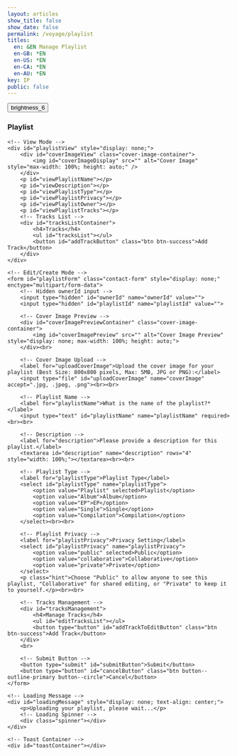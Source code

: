 ```yaml
---
layout: articles
show_title: false
show_date: false
permalink: /voyage/playlist
titles:
  en: &EN Manage Playlist
  en-GB: *EN
  en-US: *EN
  en-CA: *EN
  en-AU: *EN
key: IP
public: false
---
```


<!-- Playlist Management Container -->
<div class="form-container">
    <div class="button-container">
        <div class="back-button-container">
            <a href="/voyage" title="Back to Voyage">
                <button id="backButton" class="btn button--outline-primary button--circle">
                    <span class="material-symbols-outlined">brightness_6</span>
                </button>
            </a>
        </div>
        <div class="edit-button-container">
            <button id="editButton" class="btn button--outline-primary button--circle" title="Edit Playlist" style="display: none;">
                <span class="material-symbols-outlined">edit</span>
            </button>
        </div>
    </div>
    <h3 id="formTitle">Playlist</h3>

    <!-- View Mode -->
    <div id="playlistView" style="display: none;">
        <div id="coverImageView" class="cover-image-container">
            <img id="coverImageDisplay" src="" alt="Cover Image" style="max-width: 100%; height: auto;" />
        </div>
        <p id="viewPlaylistName"></p>
        <p id="viewDescription"></p>
        <p id="viewPlaylistType"></p>
        <p id="viewPlaylistPrivacy"></p>
        <p id="viewPlaylistOwner"></p>
        <p id="viewPlaylistTracks"></p>
        <!-- Tracks List -->
        <div id="tracksListContainer">
            <h4>Tracks</h4>
            <ul id="tracksList"></ul>
            <button id="addTrackButton" class="btn btn-success">Add Track</button>
        </div>
    </div>
  
    <!-- Edit/Create Mode -->
    <form id="playlistForm" class="contact-form" style="display: none;" enctype="multipart/form-data">
        <!-- Hidden ownerId input -->
        <input type="hidden" id="ownerId" name="ownerId" value="">
        <input type="hidden" id="playlistId" name="playlistId" value="">
        
        <!-- Cover Image Preview -->
        <div id="coverImagePreviewContainer" class="cover-image-container">
            <img id="coverImagePreview" src="" alt="Cover Image Preview" style="display: none; max-width: 100%; height: auto;">
        </div><br>
        
        <!-- Cover Image Upload -->
        <label for="uploadCoverImage">Upload the cover image for your playlist (Best Size: 800x800 pixels, Max: 5MB, JPG or PNG):</label>
        <input type="file" id="uploadCoverImage" name="coverImage" accept=".jpg, .jpeg, .png"><br><br>

        <!-- Playlist Name -->
        <label for="playlistName">What is the name of the playlist?*</label>
        <input type="text" id="playlistName" name="playlistName" required><br><br>
                
        <!-- Description -->
        <label for="description">Please provide a description for this playlist.</label>
        <textarea id="description" name="description" rows="4" style="width: 100%;"></textarea><br><br>

        <!-- Playlist Type -->
        <label for="playlistType">Playlist Type</label>
        <select id="playlistType" name="playlistType">
            <option value="Playlist" selected>Playlist</option>
            <option value="Album">Album</option>
            <option value="EP">EP</option>
            <option value="Single">Single</option>
            <option value="Compilation">Compilation</option>
        </select><br><br>

        <!-- Playlist Privacy -->
        <label for="playlistPrivacy">Privacy Setting</label>
        <select id="playlistPrivacy" name="playlistPrivacy">
            <option value="public" selected>Public</option>
            <option value="collaborative">Collaborative</option>
            <option value="private">Private</option>
        </select>
        <p class="hint">Choose "Public" to allow anyone to see this playlist, "Collaborative" for shared editing, or "Private" to keep it to yourself.</p><br><br>
        
        <!-- Tracks Management -->
        <div id="tracksManagement">
            <h4>Manage Tracks</h4>
            <ul id="editTracksList"></ul>
            <button type="button" id="addTrackToEditButton" class="btn btn-success">Add Track</button>
        </div>
        <br>
        
        <!-- Submit Button -->
        <button type="submit" id="submitButton">Submit</button>
        <button type="button" id="cancelButton" class="btn button--outline-primary button--circle">Cancel</button>
    </form>
    
    <!-- Loading Message -->
    <div id="loadingMessage" style="display: none; text-align: center;">
        <p>Uploading your playlist, please wait...</p>
        <!-- Loading Spinner -->
        <div class="spinner"></div>
    </div>
    
    <!-- Toast Container -->
    <div id="toastContainer"></div>
</div>

<!-- JavaScript Code -->
<script>
    document.addEventListener('DOMContentLoaded', function() {
        const API_BASE_URL = 'http://media.maar.world:3001/api'; // Update if different
        const userId = localStorage.getItem('userId'); 
        const authToken = localStorage.getItem('authToken'); // Ensure this is set correctly
        
        if (!userId) {
            showToast('No logged-in user found. Please log in first.', 'error');
            window.location.href = '/login';
            return;
        }
        
        let currentMode = 'create'; // Modes: 'create', 'edit', 'view'
        let currentPlaylistId = null;
        let isOwner = false;
        let canEdit = false; // Flag to determine if user can edit
        let playlistData = null; // Holds playlist data
        let tracks = []; // Array to hold track objects
        
        // DOM Elements
        const formTitle = document.getElementById('formTitle');
        const playlistView = document.getElementById('playlistView');
        const playlistForm = document.getElementById('playlistForm');
        const editButton = document.getElementById('editButton');
        const backButton = document.getElementById('backButton');
        const cancelButton = document.getElementById('cancelButton');
        const coverImageInput = document.getElementById('uploadCoverImage');
        const coverImagePreview = document.getElementById('coverImagePreview');
        const submitButton = document.getElementById('submitButton');
        const toastContainer = document.getElementById('toastContainer');
        const addTrackToEditButton = document.getElementById('addTrackToEditButton');
        const editTracksList = document.getElementById('editTracksList');
        const addTrackButton = document.getElementById('addTrackButton'); // For view mode
        
        const urlParams = new URLSearchParams(window.location.search);
        const modeParam = urlParams.get('mode');
        currentPlaylistId = urlParams.get('playlistId') || '';
        
        // Set the ownerId hidden input
        document.getElementById('ownerId').value = userId;
        
        // Initialize based on mode
        if (modeParam === 'edit' && currentPlaylistId) {
            currentMode = 'edit';
            formTitle.innerText = 'Edit Playlist';
            loadPlaylistDetails(currentPlaylistId);
        } else if (modeParam === 'view' && currentPlaylistId) {
            currentMode = 'view';
            formTitle.innerText = 'Playlist Details';
            loadPlaylistDetails(currentPlaylistId);
        } else {
            currentMode = 'create';
            formTitle.innerText = 'Create a Playlist';
            setFormMode('create');
        }
        
        // Event Listener for Edit Button
        if (editButton) {
            editButton.addEventListener('click', function (event) {
                event.preventDefault(); // Prevent default button behavior
                toggleEditMode(); // Toggle between view and edit modes
            });
        }

        // Event Listener for Add Track Button in View Mode
        if (addTrackButton) {
            addTrackButton.addEventListener('click', function() {
                openAddTrackModal(false); // false indicates it's not in edit mode
            });
        }
        
        // Event Listener for Cancel Button
        if (cancelButton) {
            cancelButton.addEventListener('click', function() {
                if (currentMode === 'edit') {
                    setFormMode('view'); // Switch back to view mode
                } else if (currentMode === 'create') {
                    window.location.href = '/voyage'; // Redirect to Voyage
                }
            });
        }
        
        // Event Listener for Back Button
        if (backButton) {
            backButton.addEventListener('click', function() {
                window.location.href = '/voyage'; // Adjust the path as needed
            });
        }
        
        // Event Listener for Cover Image Change
        coverImageInput.addEventListener('change', function(event) {
            handleCoverImageChange(event);
        });
        
        // Event Listener for Form Submission
        playlistForm.addEventListener('submit', function(event) {
            event.preventDefault();
            handleFormSubmit();
        });
        
        // Event Listener for Add Track Button in Edit Mode
        if (addTrackToEditButton) {
            addTrackToEditButton.addEventListener('click', function() {
                openAddTrackModal(true); // true indicates it's in edit mode
            });
        }
        
        /**
         * Load Playlist Details from Backend
         * @param {string} playlistId 
         */
        async function loadPlaylistDetails(playlistId) {
            try {
                const response = await fetch(`${API_BASE_URL}/playlists/${encodeURIComponent(playlistId)}?userId=${encodeURIComponent(userId)}`, {
                    method: 'GET',
                    credentials: 'include', // Sends HTTP-only cookies for authentication
                    headers: {
                        'Content-Type': 'application/json'
                    }
                });
                const data = await response.json();
                console.log('Load Playlist Details Response:', data); // Debugging
                if (data.success && data.playlist) {
                    playlistData = data.playlist;
                    // Determine ownership based on ownerId structure and privacy setting
                    if (typeof playlistData.ownerId === 'object' && playlistData.ownerId.userId) {
                        isOwner = playlistData.ownerId.userId === userId;
                    } else {
                        isOwner = playlistData.ownerId === userId;
                    }
                    canEdit = isOwner || (playlistData.privacy === 'collaborative');
                    console.log('Is user the owner?', isOwner);
                    console.log('Can user edit?', canEdit);
                    
                    populateViewMode(data.playlist);
                    populateFormMode(data.playlist);
                    tracks = data.playlist.tracks || [];
                    setFormMode(currentMode);
                } else if (data.success === false && data.message === 'Playlist is being processed.') {
                    showProcessingMessage();
                    // Optionally, implement polling to check when the playlist is ready
                } else {
                    // Display detailed error if available
                    const errorMsg = data.error || 'Failed to load playlist details.';
                    showToast(errorMsg, 'error');
                }
            } catch (error) {
                console.error('Error fetching playlist details:', error);
                showToast('An error occurred while loading playlist details.', 'error');
            }
        }
        
        /**
         * Populate View Mode with Playlist Data
         * @param {object} playlist 
         */
        function populateViewMode(playlist) {
            document.getElementById('viewPlaylistName').innerHTML = `<strong>Playlist Name:</strong> ${escapeHtml(playlist.playlistName) || 'N/A'}`;
            document.getElementById('viewDescription').innerHTML = `<strong>Description:</strong> ${escapeHtml(playlist.description) || 'No description provided.'}`;
            document.getElementById('viewPlaylistType').innerHTML = `<strong>Type:</strong> ${capitalizeFirstLetter(playlist.type) || 'N/A'}`;
            document.getElementById('viewPlaylistPrivacy').innerHTML = `<strong>Privacy:</strong> ${capitalizeFirstLetter(playlist.privacy) || 'N/A'}`;
            document.getElementById('viewPlaylistOwner').innerHTML = `<strong>Owner:</strong> ${
                playlist.owner.username
                    ? `<a href="/xplorer/?username=${encodeURIComponent(playlist.owner.username)}" target="_self">@${escapeHtml(playlist.owner.username)}</a>`
                    : 'Unknown'
            }`;            
            document.getElementById('viewPlaylistTracks').innerHTML = `<strong>Number of Tracks:</strong> ${playlist.tracks.length}`;
        
            const coverImageDisplay = document.getElementById('coverImageDisplay');
            if (playlist.coverImageOriginalURL) {
                coverImageDisplay.src = playlist.coverImageOriginalURL;
            } else {
                coverImageDisplay.src = 'https://media.maar.world/uploads/default/default-playlist.jpg'; // Default image URL
            }
            coverImageDisplay.style.display = 'block';
            
            populateTracksList(playlist.tracks);
        }
        
        /**
         * Populate Tracks List in View Mode
         * @param {Array} tracks 
         */
        function populateTracksList(tracks) {
            const tracksList = document.getElementById('tracksList');
            tracksList.innerHTML = '';
            if (tracks.length === 0) {
                tracksList.innerHTML = '<li>No tracks in this playlist.</li>';
                return;
            }
            tracks.forEach((track, index) => {
                const li = document.createElement('li');
                li.textContent = `${index + 1}. ${escapeHtml(track.title)} by ${escapeHtml(track.artist)} (${escapeHtml(track.duration)})`;
                tracksList.appendChild(li);
            });
        }
        
        /**
         * Populate Form Mode with Playlist Data for Editing
         * @param {object} playlist 
         */
        function populateFormMode(playlist) {
            document.getElementById('playlistId').value = playlist._id || '';
            document.getElementById('playlistName').value = playlist.playlistName || '';
            document.getElementById('description').value = playlist.description || '';
            document.getElementById('playlistType').value = playlist.type || 'Playlist';
            document.getElementById('playlistPrivacy').value = playlist.privacy || 'public';
        
            if (playlist.coverImageOriginalURL) {
                coverImagePreview.src = playlist.coverImageOriginalURL;
                coverImagePreview.style.display = 'block';
            } else {
                coverImagePreview.src = 'https://media.maar.world/uploads/default/default-playlist.jpg'; // Default image URL
                coverImagePreview.style.display = 'block';
            }
            
            // Populate tracks
            tracks = playlist.tracks || [];
            populateEditTracksList();
        }
        
        /**
         * Handle Cover Image Change Event
         * @param {Event} event 
         */
        function handleCoverImageChange(event) {
            const file = event.target.files[0];
            if (file) {
                if (file.size > 5 * 1024 * 1024) { // 5MB
                    showToast('The cover image is too large. Maximum allowed size is 5MB.', 'error');
                    coverImageInput.value = '';
                    coverImagePreview.src = 'https://media.maar.world/uploads/default/default-playlist.jpg'; // Revert to default
                    return;
                }
                const reader = new FileReader();
                reader.onload = function(e) {
                    coverImagePreview.src = e.target.result;
                    coverImagePreview.style.display = 'block';
                };
                reader.readAsDataURL(file);
            } else {
                coverImagePreview.src = 'https://media.maar.world/uploads/default/default-playlist.jpg'; // Default image URL
                coverImagePreview.style.display = 'block';
            }
        }
        
        /**
         * Handle Form Submission for Creating/Editing Playlist
         */
        async function handleFormSubmit() {
            const playlistId = document.getElementById('playlistId').value;
            const coverImageFile = coverImageInput.files[0];
            const isEdit = currentMode === 'edit';
            const userId = localStorage.getItem('userId');
        
            const playlistName = document.getElementById('playlistName').value.trim();
            const description = document.getElementById('description').value.trim();
            const type = document.getElementById('playlistType').value;
            const privacy = document.getElementById('playlistPrivacy').value;
        
            // Validation
            if (!playlistName) {
                showToast('Please enter the playlist name.', 'error');
                return;
            }
        
            // Prepare JSON payload
            const payload = {
                ownerId: userId,
                playlistName,
                description,
                type: type || 'Playlist', // Default to 'Playlist' if not provided
                privacy: privacy || 'public', // Default to 'Public' if not provided
            };
        
            // Include cover image details only if a new image is uploaded
            if (coverImageFile) {
                payload.coverImageFileName = coverImageFile.name;
                payload.coverImageFileType = coverImageFile.type || getMimeTypeFromFileName(coverImageFile.name);
            }
        
            // Disable form elements and show loading
            setFormState(false);
            showLoading(true);
        
            try {
                const url = isEdit 
                    ? `${API_BASE_URL}/playlists/${encodeURIComponent(playlistId)}`
                    : `${API_BASE_URL}/playlists`;
                const method = isEdit ? 'PATCH' : 'POST';
        
                const response = await fetch(url, {
                    method: method,
                    credentials: 'include', // Use HTTP-only cookies for authentication
                    headers: {
                        'Content-Type': 'application/json'
                    },
                    body: JSON.stringify(payload)
                });
        
                const data = await response.json();
                console.log('Response:', data);
        
                if (response.ok && data.success) {
                    if (data.coverImageURL && data.coverImageKey && coverImageFile) {
                        // Proceed to upload cover image only if new image data is returned
                        await uploadCoverImage(data.coverImageURL, coverImageFile, data.coverImageKey, isEdit ? playlistId : data.playlistId);
                        await finalizePlaylist(isEdit ? playlistId : data.playlistId, data.coverImageKey);
                    } else {
                        showToast(data.message || 'Playlist saved successfully!', 'success');
                        if (isEdit) {
                            loadPlaylistDetails(playlistId);
                            setFormMode('view');
                        } else {
                            window.location.href = `/voyage/playlist?mode=view&playlistId=${encodeURIComponent(data.playlistId)}`;
                        }
                    }
        
                    // Clear cache after successful creation
                    if (typeof lscache !== 'undefined') { // Check if lscache is available
                        lscache.remove(`profile_${userId}`);
                        lscache.remove(`playlists_batch_${userId}`);
                    }
        
                    // Handle tracks
                    if (tracks.length > 0) {
                        for (const track of tracks) {
                            const createdTrack = await createTrack(track);
                            if (createdTrack && createdTrack.trackId) {
                                await addTrackToPlaylistAPI(isEdit ? playlistId : data.playlistId, createdTrack.trackId);
                            }
                        }
                    }
                } else {
                    const errorMsg = data.error || data.message || 'Failed to save playlist.';
                    showToast(errorMsg, 'error');
                }
            } catch (error) {
                console.error('Error submitting form:', error);
                showToast('An error occurred while saving the playlist.', 'error');
            } finally {
                setFormState(true);
                showLoading(false);
            }
        }
        
        /**
         * Upload Cover Image After Playlist Creation/Editing
         * @param {string} uploadURL - Presigned URL for uploading cover image
         * @param {File} coverImageFile - Cover image file
         * @param {string} coverImageKey - Storage key for cover image
         * @param {string} playlistId - ID of the playlist
         */
        async function uploadCoverImage(uploadURL, coverImageFile, coverImageKey, playlistId) {
            try {
                if (!uploadURL) {
                    throw new Error('Upload URL is missing');
                }
        
                console.log('Uploading cover image to presigned URL...');
                
                const response = await fetch(uploadURL, {
                    method: 'PUT',
                    body: coverImageFile,
                    headers: {
                        'Content-Type': coverImageFile.type,
                    },
                });
                
                if (!response.ok) {
                    throw new Error(`Failed to upload cover image: ${response.statusText}`);
                }
                
                console.log('Cover image uploaded successfully.');
                
                // Finalize the playlist to process the cover image (e.g., generate thumbnails)
                await finalizePlaylist(playlistId, coverImageKey);
                
            } catch (error) {
                console.error('Error uploading cover image:', error);
                showToast('Failed to upload cover image. Please try again.', 'error');
            }
        }
        
        /**
         * Create a Track via Backend API
         * @param {object} track - { title, artist, duration }
         * @returns {object} - Created track data
         */
        async function createTrack(track) {
            try {
                const response = await fetch(`${API_BASE_URL}/tracks`, {
                    method: 'POST',
                    headers: {
                        'Content-Type': 'application/json',
                        'Authorization': `Bearer ${authToken}`,
                    },
                    body: JSON.stringify(track)
                });
        
                const data = await response.json();
                if (response.ok && data.success) {
                    showToast(`Track "${track.title}" created successfully!`, 'success');
                    return data.track; // Assuming backend returns the created track
                } else {
                    showToast(data.error || `Failed to create track "${track.title}".`, 'error');
                    return null;
                }
            } catch (error) {
                console.error('Error creating track:', error);
                showToast(`An error occurred while creating track "${track.title}".`, 'error');
                return null;
            }
        }
        
        /**
         * Add a Track to a Playlist via Backend API
         * @param {string} playlistId 
         * @param {string} trackId 
         */
        async function addTrackToPlaylistAPI(playlistId, trackId) {
            try {
                const response = await fetch(`${API_BASE_URL}/playlists/addTrackToPlaylist`, {
                    method: 'POST',
                    headers: {
                        'Content-Type': 'application/json',
                        'Authorization': `Bearer ${authToken}`,
                    },
                    body: JSON.stringify({ playlistId, trackId })
                });
        
                const data = await response.json();
                if (response.ok && data.success) {
                    showToast('Track added to playlist successfully!', 'success');
                } else {
                    showToast(data.error || 'Failed to add track to playlist.', 'error');
                }
            } catch (error) {
                console.error('Error adding track to playlist:', error);
                showToast('An error occurred while adding track to playlist.', 'error');
            }
        }
        
        /**
         * Finalizes the playlist by notifying the backend that the cover image has been uploaded.
         * This may trigger additional processing like thumbnail generation.
         * @param {string} playlistId - The ID of the playlist to finalize.
         * @param {string} coverImageKey - The key of the uploaded cover image.
         */
        async function finalizePlaylist(playlistId, coverImageKey) {
            try {
                console.log('Finalizing the playlist...');
                
                const payload = {
                    playlistId,
                    coverImageKey,
                };
        
                const response = await fetch(`${API_BASE_URL}/playlists/finalize`, {
                    method: 'POST',
                    credentials: 'include', // Rely on credentials for authentication
                    headers: {
                        'Content-Type': 'application/json',
                    },
                    body: JSON.stringify(payload)
                });
        
                const data = await response.json();
        
                console.log('Finalize Playlist Response:', data);
        
                if (response.ok && data.success) {
                    showToast('Playlist finalized successfully!', 'success');
                    // Redirect to view mode after finalization
                    window.location.href = `/voyage/playlist?mode=view&playlistId=${encodeURIComponent(playlistId)}`;
                } else {
                    const errorMsg = data.error || data.message || 'Failed to finalize playlist.';
                    showToast(errorMsg, 'error'); // Display specific error message from backend
                }
            } catch (error) {
                console.error('Error finalizing playlist:', error);
                showToast('An error occurred while finalizing the playlist.', 'error');
            }
        }
        
        /**
         * Toggle Between Edit and View Modes
         */
        function toggleEditMode() {
            if (currentMode === 'view') {
                if (canEdit && playlistData) { // Ensure user can edit and playlist data is loaded
                    setFormMode('edit');
                } else {
                    showToast('You do not have permission to edit this playlist.', 'error');
                }
            } else if (currentMode === 'edit') {
                setFormMode('view');
            }
        }
        
        /**
         * Set the Current Mode (View, Edit, Create)
         */
        function setFormMode(newMode) {
            currentMode = newMode;
            const isViewMode = currentMode === 'view';
            const isEditMode = currentMode === 'edit';
            const isCreateMode = currentMode === 'create';
    
            console.log('Setting form mode:', currentMode, 'Is owner:', isOwner, 'Can edit:', canEdit); // Debugging
    
            // Toggle visibility of form and view sections
            if (isViewMode) {
                playlistView.style.display = 'block';
                playlistForm.style.display = 'none';
            
                // Show Edit Button only if the user can edit
                if (editButton) {
                    editButton.style.display = canEdit ? 'block' : 'none';
                    editButton.innerHTML = `<span class="material-symbols-outlined">edit</span>`;
                    editButton.title = 'Edit Playlist';
                    console.log('Edit button visibility in view mode:', canEdit ? 'visible' : 'hidden'); // Debugging
                }
            
                // Set form title
                formTitle.textContent = 'Playlist Details';
            } else if (isEditMode) {
                playlistView.style.display = 'none';
                playlistForm.style.display = 'block';
            
                // Show Edit Button as a "View" toggle
                if (editButton) {
                    editButton.style.display = 'block';
                    editButton.innerHTML = `<span class="material-symbols-outlined">visibility</span>`;
                    editButton.title = 'View Playlist';
                }
            
                // Set form title
                formTitle.textContent = 'Edit Playlist';
            } else if (isCreateMode) {
                playlistView.style.display = 'none';
                playlistForm.style.display = 'block';
            
                // Hide Edit Button in Create Mode
                if (editButton) {
                    editButton.style.display = 'none';
                }
            
                // Set form title
                formTitle.textContent = 'Create a New Playlist';
            
                // Clear the form fields if in create mode
                clearFormFields();
            
                // Ensure the submit button is enabled
                if (submitButton) {
                    submitButton.disabled = false;
                    submitButton.textContent = 'Submit'; // Ensure the button text is correct
                }
            }
        }
        
        /**
         * Clear Form Fields (Create Mode)
         */
        function clearFormFields() {
            document.getElementById('playlistId').value = '';
            document.getElementById('playlistName').value = '';
            document.getElementById('description').value = '';
            document.getElementById('playlistType').value = 'Playlist'; // Set to default
            document.getElementById('playlistPrivacy').value = 'public'; // Set to default
            coverImagePreview.src = 'https://media.maar.world/uploads/default/default-playlist.jpg'; // Default image
            coverImagePreview.style.display = 'block';
            coverImageInput.value = ''; // Clear the file input
            clearEditTracksList();
            tracks = [];
        }
        
        /**
         * Clear Edit Tracks List
         */
        function clearEditTracksList() {
            const editTracksList = document.getElementById('editTracksList');
            editTracksList.innerHTML = '';
        }
        
        /**
         * Show or Hide Loading Indicator
         * @param {boolean} show 
         */
        function showLoading(show) {
            const loadingMessage = document.getElementById('loadingMessage');
            if (loadingMessage) {
                loadingMessage.style.display = show ? 'block' : 'none';
            }
        }
        
        /**
         * Enable or Disable Form Elements
         * @param {boolean} enable 
         */
        function setFormState(enable) {
            const formElements = document.querySelectorAll('#playlistForm input, #playlistForm select, #playlistForm button, #playlistForm textarea');
            formElements.forEach(element => {
                element.disabled = !enable;
            });
        }
        
        /**
         * Show Toast Notifications
         * @param {string} message - The message to display.
         * @param {string} type - The type of toast ('success' or 'error').
         * @param {boolean} disableSubmit - Whether to disable the submit button.
         */
        function showToast(message, type = 'success', disableSubmit = false) {
            console.log(`showToast called with message: "${message}", type: "${type}"`);
            const toastContainer = document.getElementById('toastContainer');
            if (!toastContainer) {
                console.error('Toast container not found!');
                return;
            }
        
            // Create Toast Element
            const toast = document.createElement('div');
            const toastId = `toast_${Date.now()}`;
            toast.classList.add('toast', type);
            toast.setAttribute('id', toastId);
            toast.setAttribute('role', 'alert');
            toast.setAttribute('aria-live', 'assertive');
            toast.setAttribute('aria-atomic', 'true');
            toast.setAttribute('tabindex', '0'); // Make focusable
        
            // Close Button
            const closeBtn = document.createElement('button');
            closeBtn.classList.add('close-btn');
            closeBtn.innerHTML = '&times;';
            closeBtn.setAttribute('aria-label', 'Close notification');
            closeBtn.onclick = () => {
                toast.classList.remove('show');
                setTimeout(() => {
                    const toastElem = document.getElementById(toastId);
                    if (toastElem) {
                        toastElem.remove();
                        console.log(`Toast "${toastId}" removed from DOM.`);
                    }
                }, 500);
            };
        
            // Append Close Button and Message to Toast
            toast.appendChild(closeBtn);
            toast.appendChild(document.createTextNode(message));
            toastContainer.appendChild(toast);
            console.log(`Toast "${toastId}" appended to #toastContainer.`);
        
            // Show the toast with animation
            setTimeout(() => {
                toast.classList.add('show');
                console.log(`Toast "${toastId}" shown.`);
                if (type === 'error') {
                    toast.focus(); // Shift focus to the toast for immediate notification
                }
            }, 100);
        
            // Determine auto-close behavior based on toast type
            if (type === 'success') {
                // Auto-close success toasts after 3 seconds
                setTimeout(() => {
                    toast.classList.remove('show');
                    console.log(`Toast "${toastId}" hiding.`);
                    setTimeout(() => {
                        const toastElem = document.getElementById(toastId);
                        if (toastElem) {
                            toastElem.remove();
                            console.log(`Toast "${toastId}" removed from DOM.`);
                        }
                    }, 500);
                }, 3000);
            }
        
            // Disable the submit button if required
            if (disableSubmit) {
                const submitButton = document.getElementById('submitButton');
                if (submitButton) {
                    submitButton.disabled = true;
                    console.log('Submit button disabled due to validation error.');
                } else {
                    console.warn('submitButton element not found.');
                }
            }
        }
        
        /**
         * Capitalize First Letter of a String
         * @param {string} string 
         * @returns {string}
         */
        function capitalizeFirstLetter(string) {
            if (!string) return '';
            return string.charAt(0).toUpperCase() + string.slice(1);
        }
        
        /**
         * Escape HTML to prevent XSS
         * @param {string} unsafe 
         * @returns {string}
         */
        function escapeHtml(unsafe) {
            if (typeof unsafe !== 'string') {
                console.warn('escapeHtml received a non-string value:', unsafe);
                return '';
            }
            return unsafe
                 .replace(/&/g, "&amp;")
                 .replace(/</g, "&lt;")
                 .replace(/>/g, "&gt;")
                 .replace(/"/g, "&quot;")
                 .replace(/'/g, "&#039;");
        }
        
        /**
         * Show a message indicating that the playlist is being processed.
         */
        function showProcessingMessage() {
            playlistView.innerHTML = `
                <p>Your playlist is being processed. Please check back later.</p>
            `;
            playlistView.style.display = 'block';
            playlistForm.style.display = 'none';
        }
        
        /**
         * Open Add Track Modal
         * @param {boolean} isEditMode - Indicates if the modal is opened in edit mode.
         */
        function openAddTrackModal(isEditMode = false) {
            // Create Modal Elements
            const modal = document.createElement('div');
            modal.classList.add('modal');
            modal.setAttribute('id', 'addTrackModal');
            modal.style.display = 'block'; // Show the modal
            modal.style.position = 'fixed';
            modal.style.zIndex = '1000';
            modal.style.left = '0';
            modal.style.top = '0';
            modal.style.width = '100%';
            modal.style.height = '100%';
            modal.style.overflow = 'auto';
            modal.style.backgroundColor = 'rgba(0,0,0,0.4)';
            
            const modalContent = document.createElement('div');
            modalContent.classList.add('modal-content');
            modalContent.style.backgroundColor = '#fefefe';
            modalContent.style.margin = '15% auto';
            modalContent.style.padding = '20px';
            modalContent.style.border = '1px solid #888';
            modalContent.style.width = '80%';
            
            const closeButton = document.createElement('span');
            closeButton.classList.add('close-btn-modal');
            closeButton.innerHTML = '&times;';
            closeButton.style.color = '#aaa';
            closeButton.style.float = 'right';
            closeButton.style.fontSize = '28px';
            closeButton.style.fontWeight = 'bold';
            closeButton.style.cursor = 'pointer';
            closeButton.onclick = () => {
                modal.style.display = 'none';
                modal.remove();
            };
            
            const modalHeader = document.createElement('h4');
            modalHeader.innerText = 'Add New Track';
            
            const form = document.createElement('form');
            form.setAttribute('id', 'addTrackForm');
            
            // Track Title
            const titleLabel = document.createElement('label');
            titleLabel.setAttribute('for', 'trackTitle');
            titleLabel.innerText = 'Track Title*';
            const titleInput = document.createElement('input');
            titleInput.setAttribute('type', 'text');
            titleInput.setAttribute('id', 'trackTitle');
            titleInput.setAttribute('name', 'trackTitle');
            titleInput.setAttribute('required', 'required');
            titleInput.style.width = '100%';
            
            // Track Artist
            const artistLabel = document.createElement('label');
            artistLabel.setAttribute('for', 'trackArtist');
            artistLabel.innerText = 'Artist*';
            const artistInput = document.createElement('input');
            artistInput.setAttribute('type', 'text');
            artistInput.setAttribute('id', 'trackArtist');
            artistInput.setAttribute('name', 'trackArtist');
            artistInput.setAttribute('required', 'required');
            artistInput.style.width = '100%';
            
            // Track Duration
            const durationLabel = document.createElement('label');
            durationLabel.setAttribute('for', 'trackDuration');
            durationLabel.innerText = 'Duration (MM:SS)*';
            const durationInput = document.createElement('input');
            durationInput.setAttribute('type', 'text');
            durationInput.setAttribute('id', 'trackDuration');
            durationInput.setAttribute('name', 'trackDuration');
            durationInput.setAttribute('required', 'required');
            durationInput.setAttribute('pattern', '^([0-5]?[0-9]):([0-5][0-9])$');
            durationInput.setAttribute('title', 'Enter duration in MM:SS format');
            durationInput.style.width = '100%';
            
            // Submit Button
            const submitTrackButton = document.createElement('button');
            submitTrackButton.setAttribute('type', 'submit');
            submitTrackButton.classList.add('btn', 'btn-primary');
            submitTrackButton.innerText = 'Add Track';
            submitTrackButton.style.marginTop = '10px';
            
            // Append elements to form
            form.appendChild(titleLabel);
            form.appendChild(document.createElement('br'));
            form.appendChild(titleInput);
            form.appendChild(document.createElement('br'));
            form.appendChild(document.createElement('br'));
            
            form.appendChild(artistLabel);
            form.appendChild(document.createElement('br'));
            form.appendChild(artistInput);
            form.appendChild(document.createElement('br'));
            form.appendChild(document.createElement('br'));
            
            form.appendChild(durationLabel);
            form.appendChild(document.createElement('br'));
            form.appendChild(durationInput);
            form.appendChild(document.createElement('br'));
            form.appendChild(document.createElement('br'));
            
            form.appendChild(submitTrackButton);
            
            // Form Submission Handler
            form.addEventListener('submit', function(event) {
                event.preventDefault();
                const title = titleInput.value.trim();
                const artist = artistInput.value.trim();
                const duration = durationInput.value.trim();
                
                // Simple validation
                if (!title || !artist || !duration) {
                    showToast('Please fill in all required fields for the track.', 'error');
                    return;
                }
                
                // Validate duration format
                const durationPattern = /^([0-5]?[0-9]):([0-5][0-9])$/;
                if (!durationPattern.test(duration)) {
                    showToast('Please enter duration in MM:SS format.', 'error');
                    return;
                }
                
                // Add track to tracks array
                tracks.push({ title, artist, duration });
                showToast('Track added successfully!', 'success');
                modal.style.display = 'none';
                modal.remove();
                
                // Update UI
                if (isEditMode) {
                    populateEditTracksList();
                } else {
                    populateTracksList(tracks);
                }
            });
            
            // Append elements to modal
            modalContent.appendChild(closeButton);
            modalContent.appendChild(modalHeader);
            modalContent.appendChild(form);
            modal.appendChild(modalContent);
            document.body.appendChild(modal);
            
            // Close modal when clicking outside of the modal content
            window.onclick = function(event) {
                if (event.target == modal) {
                    modal.style.display = 'none';
                    modal.remove();
                }
            };
        }
        
        /**
         * Populate Tracks List in Edit Mode
         */
        function populateEditTracksList() {
            const editTracksList = document.getElementById('editTracksList');
            editTracksList.innerHTML = '';
            if (tracks.length === 0) {
                editTracksList.innerHTML = '<li>No tracks in this playlist.</li>';
                return;
            }
            tracks.forEach((track, index) => {
                const li = document.createElement('li');
                li.textContent = `${index + 1}. ${escapeHtml(track.title)} by ${escapeHtml(track.artist)} (${escapeHtml(track.duration)}) `;
                
                const removeBtn = document.createElement('button');
                removeBtn.classList.add('btn', 'btn-danger', 'btn-sm');
                removeBtn.innerText = 'Remove';
                removeBtn.style.marginLeft = '10px';
                removeBtn.addEventListener('click', function() {
                    removeTrack(index);
                });
                
                li.appendChild(removeBtn);
                editTracksList.appendChild(li);
            });
        }
        
        /**
         * Remove Track from Tracks Array
         * @param {number} index 
         */
        function removeTrack(index) {
            if (index >= 0 && index < tracks.length) {
                tracks.splice(index, 1);
                showToast('Track removed successfully!', 'success');
                populateEditTracksList();
            } else {
                showToast('Invalid track index.', 'error');
            }
        }
    });
</script>
